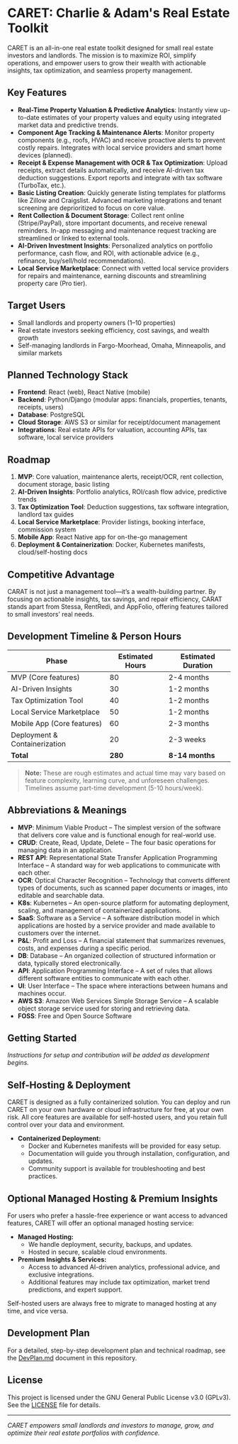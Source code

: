 # CARET: Charlie & Adam's Real Estate Toolkit

CARET is an all-in-one real estate toolkit designed for small real estate investors and landlords. The mission is to maximize ROI, simplify operations, and empower users to grow their wealth with actionable insights, tax optimization, and seamless property management.

## Key Features

- **Real-Time Property Valuation & Predictive Analytics**: Instantly view up-to-date estimates of your property values and equity using integrated market data and predictive trends.
- **Component Age Tracking & Maintenance Alerts**: Monitor property components (e.g., roofs, HVAC) and receive proactive alerts to prevent costly repairs. Integrates with local service providers and smart home devices (planned).
- **Receipt & Expense Management with OCR & Tax Optimization**: Upload receipts, extract details automatically, and receive AI-driven tax deduction suggestions. Export reports and integrate with tax software (TurboTax, etc.).
- **Basic Listing Creation**: Quickly generate listing templates for platforms like Zillow and Craigslist. Advanced marketing integrations and tenant screening are deprioritized to focus on core value.
- **Rent Collection & Document Storage**: Collect rent online (Stripe/PayPal), store important documents, and receive renewal reminders. In-app messaging and maintenance request tracking are streamlined or linked to external tools.
- **AI-Driven Investment Insights**: Personalized analytics on portfolio performance, cash flow, and ROI, with actionable advice (e.g., refinance, buy/sell/hold recommendations).
- **Local Service Marketplace**: Connect with vetted local service providers for repairs and maintenance, earning discounts and streamlining property care (Pro tier).

## Target Users
- Small landlords and property owners (1–10 properties)
- Real estate investors seeking efficiency, cost savings, and wealth growth
- Self-managing landlords in Fargo-Moorhead, Omaha, Minneapolis, and similar markets

## Planned Technology Stack
- **Frontend**: React (web), React Native (mobile)
- **Backend**: Python/Django (modular apps: financials, properties, tenants, receipts, users)
- **Database**: PostgreSQL
- **Cloud Storage**: AWS S3 or similar for receipt/document management
- **Integrations**: Real estate APIs for valuation, accounting APIs, tax software, local service providers

## Roadmap
1. **MVP**: Core valuation, maintenance alerts, receipt/OCR, rent collection, document storage, basic listing
2. **AI-Driven Insights**: Portfolio analytics, ROI/cash flow advice, predictive trends
3. **Tax Optimization Tool**: Deduction suggestions, tax software integration, landlord tax guides
4. **Local Service Marketplace**: Provider listings, booking interface, commission system
5. **Mobile App**: React Native app for on-the-go management
6. **Deployment & Containerization**: Docker, Kubernetes manifests, cloud/self-hosting docs

## Competitive Advantage
CARAT is not just a management tool—it’s a wealth-building partner. By focusing on actionable insights, tax savings, and repair efficiency, CARAT stands apart from Stessa, RentRedi, and AppFolio, offering features tailored to small investors’ real needs.

## Development Timeline & Person Hours

| Phase                                 | Estimated Hours | Estimated Duration |
|----------------------------------------|-----------------|-------------------|
| MVP (Core features)                    | 80              | 2-4 months        |
| AI-Driven Insights                     | 30              | 1-2 months        |
| Tax Optimization Tool                  | 40              | 1-2 months        |
| Local Service Marketplace              | 50              | 1-2 months        |
| Mobile App (Core features)             | 60              | 2-3 months        |
| Deployment & Containerization          | 20              | 2-3 weeks         |
| **Total**                              | **280**         | **8-14 months**   |

> **Note:** These are rough estimates and actual time may vary based on feature complexity, learning curve, and unforeseen challenges. Timelines assume part-time development (5-10 hours/week).

## Abbreviations & Meanings

- **MVP**: Minimum Viable Product – The simplest version of the software that delivers core value and is functional enough for real-world use.
- **CRUD**: Create, Read, Update, Delete – The four basic operations for managing data in an application.
- **REST API**: Representational State Transfer Application Programming Interface – A standard way for web applications to communicate with each other.
- **OCR**: Optical Character Recognition – Technology that converts different types of documents, such as scanned paper documents or images, into editable and searchable data.
- **K8s**: Kubernetes – An open-source platform for automating deployment, scaling, and management of containerized applications.
- **SaaS**: Software as a Service – A software distribution model in which applications are hosted by a service provider and made available to customers over the internet.
- **P&L**: Profit and Loss – A financial statement that summarizes revenues, costs, and expenses during a specific period.
- **DB**: Database – An organized collection of structured information or data, typically stored electronically.
- **API**: Application Programming Interface – A set of rules that allows different software entities to communicate with each other.
- **UI**: User Interface – The space where interactions between humans and machines occur.
- **AWS S3**: Amazon Web Services Simple Storage Service – A scalable object storage service used for storing and retrieving data.
- **FOSS**: Free and Open Source Software

## Getting Started
*Instructions for setup and contribution will be added as development begins.*

## Self-Hosting & Deployment

CARET is designed as a fully containerized solution. You can deploy and run CARET on your own hardware or cloud infrastructure for free, at your own risk. All core features are available for self-hosted users, and you retain full control over your data and environment.

- **Containerized Deployment:**
  - Docker and Kubernetes manifests will be provided for easy setup.
  - Documentation will guide you through installation, configuration, and updates.
  - Community support is available for troubleshooting and best practices.

## Optional Managed Hosting & Premium Insights

For users who prefer a hassle-free experience or want access to advanced features, CARET will offer an optional managed hosting service:

- **Managed Hosting:**
  - We handle deployment, security, backups, and updates.
  - Hosted in secure, scalable cloud environments.
- **Premium Insights & Services:**
  - Access to advanced AI-driven analytics, professional advice, and exclusive integrations.
  - Additional features may include tax optimization, market trend predictions, and expert support.

Self-hosted users are always free to migrate to managed hosting at any time, and vice versa.

## Development Plan

For a detailed, step-by-step development plan and technical roadmap, see the [DevPlan.md](DevPlan.md) document in this repository.

## License

This project is licensed under the GNU General Public License v3.0 (GPLv3). See the [LICENSE](LICENSE) file for details.

---

*CARET empowers small landlords and investors to manage, grow, and optimize their real estate portfolios with confidence.*
